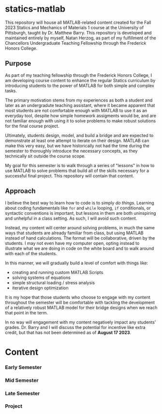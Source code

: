 # statics-matlab
This repository will house all MATLAB-related content created for the Fall 2023 Statics and Mechanics of Materials 1 course at the University of Pittsburgh, taught by Dr. Matthew Barry. This repository is developed and maintained entirely by myself, Natan Herzog, as part of my fulfillment of the Chancellors Undergraduate Teaching Fellowship through the Frederick Honors College.

## Purpose
As part of my teaching fellowship through the Frederick Honors College, I am developing course content to enhance the regular Statics curriculum by introducing students to the power of MATLAB for both simple and complex tasks.

The primary motivation stems from my experiences as both a student and later as an undergradute teaching assistant, where it became apparent that most students are not comfortable enough with MATLAB to use it as an everyday tool, despite how simple homework assigments would be, and are not familiar enough with using it to solve problems to make robust solutions for the final course project.

Ultimately, students design, model, and build a bridge and are expected to demonstrate at least one attempt to iterate on their design. MATLAB can make this very easy, but we have historically not had the time during the semester to thoroughly introduce the necessary concepts, as they technically sit outside the course scope.

My goal for this semester is to walk through a series of "lessons" in how to use MATLAB to solve problems that build all of the skills necessary for a successful final project. This repository will contain that content.

## Approach
I believe the best way to learn how to code is to simply *do things*. Learning about coding fundamentals like `for` and `while` looping, `if` conditionals, or syntactic conventions is important, but lessons in them are both uninspiring and unhelpful in a class setting. As such, I will avoid such content.

Instead, my content will center around solving problems, in much the same ways that students are already familiar from class, but using MATLAB instead of hand calculations. The format will be collaborative, driven by the students. I may not even have my computer open, opting instead to illustrate what we are doing in code on the white board and to walk around with each of the students.

In this manner, we will gradually build a level of comfort with things like:

- creating and running custom MATLAB Scripts
- solving systems of equations
- simple structural loading / stress analysis
- iterative design optimization

It is my hope that those students who choose to engage with my content throughout the semester will be comfortable with tackling the development of a relatively robust MATLAB model for their bridge designs when we reach that point in the term.

In no way will engagement with my content negatively impact any students' grades. Dr. Barry and I will discuss the potential for incentive like extra credit, but that has not been determined as of **August 17 2023**.

# Content

### Early Semester

### Mid Semester

### Late Semester

### Project